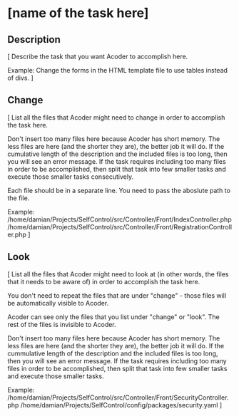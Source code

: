# [name of the task here]

## Description

[
Describe the task that you want Acoder to accomplish here.

Example:
Change the forms in the HTML template file to use tables instead of divs.
]

## Change

[
List all the files that Acoder might need to change in order to accomplish the task here.

Don't insert too many files here because Acoder has short memory. The less files are here (and the shorter they are), the better job it will do. If the cumulative length of the description and the included files is too long, then you will see an error message. If the task requires including too many files in order to be accomplished, then split that task into few smaller tasks and execute those smaller tasks consecutively.

Each file should be in a separate line. You need to pass the aboslute path to the file.

Example:
/home/damian/Projects/SelfControl/src/Controller/Front/IndexController.php
/home/damian/Projects/SelfControl/src/Controller/Front/RegistrationController.php
]

## Look

[
List all the files that Acoder might need to look at (in other words, the files that it needs to be aware of) in order to accomplish the task here.

You don't need to repeat the files that are under "change" - those files will be automatically visible to Acoder.

Acoder can see only the files that you list under "change" or "look". The rest of the files is invisible to Acoder.

Don't insert too many files here because Acoder has short memory. The less files are here (and the shorter they are), the better job it will do. If the cummulative length of the description and the included files is too long, then you will see an error message. If the task requires including too many files in order to be accomplished, then split that task into few smaller tasks and execute those smaller tasks.

Example:
/home/damian/Projects/SelfControl/src/Controller/Front/SecurityController.php
/home/damian/Projects/SelfControl/config/packages/security.yaml
]